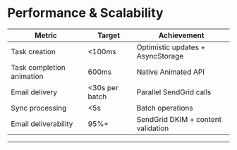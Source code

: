 # Performance & Scalability

| Metric | Target | Achievement |
|--------|--------|-------------|
| Task creation | <100ms | Optimistic updates + AsyncStorage |
| Task completion animation | 600ms | Native Animated API |
| Email delivery | <30s per batch | Parallel SendGrid calls |
| Sync processing | <5s | Batch operations |
| Email deliverability | 95%+ | SendGrid DKIM + content validation |

---
